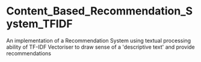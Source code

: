 # Content_Based_Recommendation_System_TFIDF
An implementation of a Recommendation System using textual processing ability of TF-IDF Vectoriser to draw sense of a 'descriptive text' and provide recommendations
